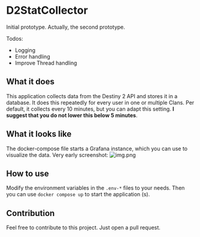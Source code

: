 # D2StatCollector
Initial prototype. Actually, the second prototype.

Todos:
- Logging
- Error handling
- Improve Thread handling

## What it does
This application collects data from the Destiny 2 API and stores it in a database.
It does this repeatedly for every user in one or multiple Clans.
Per default, it collects every 10 minutes, but you can adapt this setting.
**I suggest that you do not lower this below 5 minutes**.

## What it looks like
The docker-compose file starts a Grafana instance, which you can use to visualize the data.
Very early screenshot:
![img.png](img.png)


## How to use
Modify the environment variables in the `.env-*` files to your needs.
Then you can use `docker compose up` to start the application (s).

## Contribution
Feel free to contribute to this project. Just open a pull request.